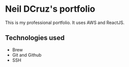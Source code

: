 # Neil DCruz's portfolio

This is my professional portfolio. It uses AWS and ReactJS.

## Technologies used
- Brew
- Git and Github
- SSH
